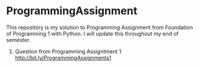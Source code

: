 # ProgrammingAssignment

This repository is my solution to Programming Assignment from Foundation of Programming 1 with Python. I will update this throughout my end of semester.
1. Question from Programming Assigntment 1 http://bit.ly/ProgrammingAssignments1
